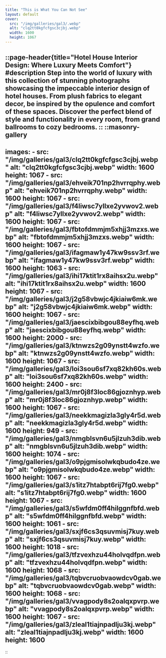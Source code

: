 ```yaml
---
title: "This is What You Can Not See"
layout: default
cover:
  src: "/img/galleries/gal3/.webp"
  alt: "clq2tt0kgfcfgsc3cjbj.webp"
  width: 1600
  height: 1067
---
```


::page-header{title="Hotel House Interior Design: Where Luxury Meets Comfort"}
#description
Step into the world of luxury with this collection of stunning photographs showcasing the impeccable interior design of hotel houses. From plush fabrics to elegant decor, be inspired by the opulence and comfort of these spaces. Discover the perfect blend of style and functionality in every room, from grand ballrooms to cozy bedrooms.
::
::masonry-gallery
---
  images:
    - src: "/img/galleries/gal3/clq2tt0kgfcfgsc3cjbj.webp"
      alt: "clq2tt0kgfcfgsc3cjbj.webp"
      width: 1600
      height: 1067
    - src: "/img/galleries/gal3/ehveik701np2hvrrqphy.webp"
      alt: "ehveik701np2hvrrqphy.webp"
      width: 1600
      height: 1067
    - src: "/img/galleries/gal3/f4liwsc7yllxe2yvwov2.webp"
      alt: "f4liwsc7yllxe2yvwov2.webp"
      width: 1600
      height: 1067
    - src: "/img/galleries/gal3/fbtofdmmjm5xhjj3mzxs.webp"
      alt: "fbtofdmmjm5xhjj3mzxs.webp"
      width: 1600
      height: 1067
    - src: "/img/galleries/gal3/ifagmaw1y47kw9ssv3rf.webp"
      alt: "ifagmaw1y47kw9ssv3rf.webp"
      width: 1600
      height: 1063
    - src: "/img/galleries/gal3/ihi17ktit1rx8aihsx2u.webp"
      alt: "ihi17ktit1rx8aihsx2u.webp"
      width: 1600
      height: 1067
    - src: "/img/galleries/gal3/j2g58vbwjc4jkiaiw6mk.webp"
      alt: "j2g58vbwjc4jkiaiw6mk.webp"
      width: 1600
      height: 1067
    - src: "/img/galleries/gal3/jaescixbibgou88eyfhq.webp"
      alt: "jaescixbibgou88eyfhq.webp"
      width: 1600
      height: 2000
    - src: "/img/galleries/gal3/ktnwzs2g09ynstt4wzfo.webp"
      alt: "ktnwzs2g09ynstt4wzfo.webp"
      width: 1600
      height: 1067
    - src: "/img/galleries/gal3/loi3sou6sf7xq82kh60s.webp"
      alt: "loi3sou6sf7xq82kh60s.webp"
      width: 1600
      height: 2400
    - src: "/img/galleries/gal3/mr0j8f3loc86gjoznhyp.webp"
      alt: "mr0j8f3loc86gjoznhyp.webp"
      width: 1600
      height: 1067
    - src: "/img/galleries/gal3/neekkmagizla3gly4r5d.webp"
      alt: "neekkmagizla3gly4r5d.webp"
      width: 1600
      height: 949
    - src: "/img/galleries/gal3/nmgblsvn6u5jlzuh3dib.webp"
      alt: "nmgblsvn6u5jlzuh3dib.webp"
      width: 1600
      height: 1074
    - src: "/img/galleries/gal3/o9pjgmisolwkqbudo4ze.webp"
      alt: "o9pjgmisolwkqbudo4ze.webp"
      width: 1600
      height: 1067
    - src: "/img/galleries/gal3/s1itz7htabpt6rij7fg0.webp"
      alt: "s1itz7htabpt6rij7fg0.webp"
      width: 1600
      height: 1067
    - src: "/img/galleries/gal3/s5wfdm0ff4hilggnfbfd.webp"
      alt: "s5wfdm0ff4hilggnfbfd.webp"
      width: 1600
      height: 1061
    - src: "/img/galleries/gal3/sxjf6cs3qsuvmisj7kuy.webp"
      alt: "sxjf6cs3qsuvmisj7kuy.webp"
      width: 1600
      height: 1018
    - src: "/img/galleries/gal3/tfzvexhzu44holvqdfpn.webp"
      alt: "tfzvexhzu44holvqdfpn.webp"
      width: 1600
      height: 1068
    - src: "/img/galleries/gal3/tqbvcruobvaowdcv0gab.webp"
      alt: "tqbvcruobvaowdcv0gab.webp"
      width: 1600
      height: 1068
    - src: "/img/galleries/gal3/vvagpody8s2oalqxpvrp.webp"
      alt: "vvagpody8s2oalqxpvrp.webp"
      width: 1600
      height: 1067
    - src: "/img/galleries/gal3/zleal1tiajnpadlju3kj.webp"
      alt: "zleal1tiajnpadlju3kj.webp"
      width: 1600
      height: 1600
---
::

